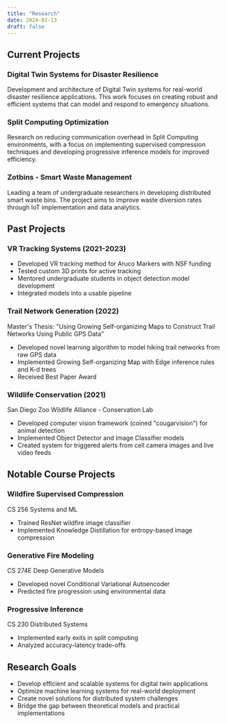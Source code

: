```yaml
---
title: "Research"
date: 2024-02-13
draft: false
---
```


## Current Projects

### Digital Twin Systems for Disaster Resilience
Development and architecture of Digital Twin systems for real-world disaster resilience applications. This work focuses on creating robust and efficient systems that can model and respond to emergency situations.

### Split Computing Optimization
Research on reducing communication overhead in Split Computing environments, with a focus on implementing supervised compression techniques and developing progressive inference models for improved efficiency.

### Zotbins - Smart Waste Management
Leading a team of undergraduate researchers in developing distributed smart waste bins. The project aims to improve waste diversion rates through IoT implementation and data analytics.

## Past Projects

### VR Tracking Systems (2021-2023)
- Developed VR tracking method for Aruco Markers with NSF funding
- Tested custom 3D prints for active tracking
- Mentored undergraduate students in object detection model development
- Integrated models into a usable pipeline

### Trail Network Generation (2022)
Master's Thesis: "Using Growing Self-organizing Maps to Construct Trail Networks Using Public GPS Data"
- Developed novel learning algorithm to model hiking trail networks from raw GPS data
- Implemented Growing Self-organizing Map with Edge inference rules and K-d trees
- Received Best Paper Award

### Wildlife Conservation (2021)
San Diego Zoo Wildlife Alliance - Conservation Lab
- Developed computer vision framework (coined "cougarvision") for animal detection
- Implemented Object Detector and Image Classifier models
- Created system for triggered alerts from cell camera images and live video feeds

## Notable Course Projects

### Wildfire Supervised Compression
CS 256 Systems and ML
- Trained ResNet wildfire image classifier
- Implemented Knowledge Distillation for entropy-based image compression

### Generative Fire Modeling
CS 274E Deep Generative Models
- Developed novel Conditional Variational Autoencoder
- Predicted fire progression using environmental data

### Progressive Inference
CS 230 Distributed Systems
- Implemented early exits in split computing
- Analyzed accuracy-latency trade-offs

## Research Goals

- Develop efficient and scalable systems for digital twin applications
- Optimize machine learning systems for real-world deployment
- Create novel solutions for distributed system challenges
- Bridge the gap between theoretical models and practical implementations

